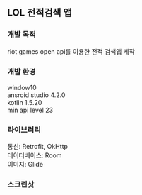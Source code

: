 <h2>LOL 전적검색 앱</h2>
<h3>개발 목적</h3>
riot games open api를 이용한 전적 검색앱 제작
<h3>개발 환경</h3>
window10<br>
ansroid studio 4.2.0<br>
kotlin 1.5.20<br>
min api level 23

<h3>라이브러리</h3>
통신: Retrofit, OkHttp<br>
데이터베이스: Room<br>
이미지: Glide<br>

<h3>스크린샷</h3>
